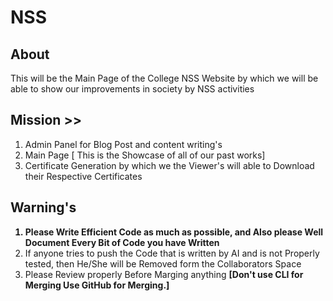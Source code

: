 # NSS

## About
<p>This will be the Main Page of the College NSS Website by which we will be able to show our improvements in society by NSS activities</p>

## Mission >>
<ol>
<li>Admin Panel for Blog Post and content writing's </li>
<li>Main Page [ This is the Showcase of all of our past works]</li>
<li>Certificate Generation by which we the Viewer's will able to Download their Respective Certificates</li>
</ol>

## Warning's
<ol>
<b><li>Please Write Efficient Code as much as possible, and Also please Well Document Every Bit of Code you have Written </li></b>
<li>If anyone tries to push the Code that is written by AI and is not Properly tested, then He/She will be Removed form the Collaborators Space</li>
<li>Please Review properly Before Marging anything <b>[Don't use CLI for Merging Use GitHub for Merging.]</b></li>

</ol>
